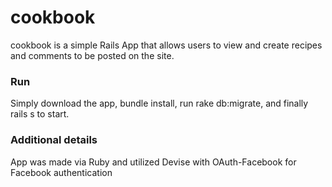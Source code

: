 # cookbook
cookbook is a simple Rails App that allows users to view and create recipes and comments to be posted on the site.

### Run
Simply download the app, bundle install, run rake db:migrate, and finally rails s to start.

### Additional details
App was made via Ruby and utilized Devise with OAuth-Facebook for Facebook authentication
